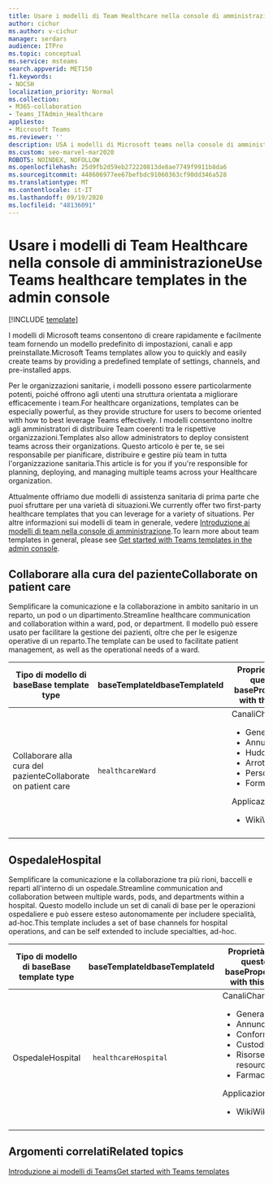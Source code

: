 ```yaml
---
title: Usare i modelli di Team Healthcare nella console di amministrazione
author: cichur
ms.author: v-cichur
manager: serdars
audience: ITPro
ms.topic: conceptual
ms.service: msteams
search.appverid: MET150
f1.keywords:
- NOCSH
localization_priority: Normal
ms.collection:
- M365-collaboration
- Teams_ITAdmin_Healthcare
appliesto:
- Microsoft Teams
ms.reviewer: ''
description: USA i modelli di Microsoft teams nella console di amministrazione per creare rapidamente e facilmente teams fornendo un modello predefinito di impostazioni, canali e app.
ms.custom: seo-marvel-mar2020
ROBOTS: NOINDEX, NOFOLLOW
ms.openlocfilehash: 25d9fb2d59eb272220813de8ae7749f9911b8da6
ms.sourcegitcommit: 448606977ee67befbdc91060363cf90dd346a528
ms.translationtype: MT
ms.contentlocale: it-IT
ms.lasthandoff: 09/19/2020
ms.locfileid: "48136091"
---
```

# <a name="use-teams-healthcare-templates-in-the-admin-console"></a><span data-ttu-id="a5ec3-103">Usare i modelli di Team Healthcare nella console di amministrazione</span><span class="sxs-lookup"><span data-stu-id="a5ec3-103">Use Teams healthcare templates in the admin console</span></span>

[!INCLUDE [template](../../includes/preview-feature.md)]

<span data-ttu-id="a5ec3-104">I modelli di Microsoft teams consentono di creare rapidamente e facilmente team fornendo un modello predefinito di impostazioni, canali e app preinstallate.</span><span class="sxs-lookup"><span data-stu-id="a5ec3-104">Microsoft Teams templates allow you to quickly and easily create teams by providing a predefined template of settings, channels, and pre-installed apps.</span></span>

<span data-ttu-id="a5ec3-105">Per le organizzazioni sanitarie, i modelli possono essere particolarmente potenti, poiché offrono agli utenti una struttura orientata a migliorare efficacemente i team.</span><span class="sxs-lookup"><span data-stu-id="a5ec3-105">For healthcare organizations, templates can be especially powerful, as they provide structure for users to become oriented with how to best leverage Teams effectively.</span></span> <span data-ttu-id="a5ec3-106">I modelli consentono inoltre agli amministratori di distribuire Team coerenti tra le rispettive organizzazioni.</span><span class="sxs-lookup"><span data-stu-id="a5ec3-106">Templates also allow administrators to deploy consistent teams across their organizations.</span></span> <span data-ttu-id="a5ec3-107">Questo articolo è per te, se sei responsabile per pianificare, distribuire e gestire più team in tutta l'organizzazione sanitaria.</span><span class="sxs-lookup"><span data-stu-id="a5ec3-107">This article is for you if you're responsible for planning, deploying, and managing multiple teams across your Healthcare organization.</span></span>

<span data-ttu-id="a5ec3-108">Attualmente offriamo due modelli di assistenza sanitaria di prima parte che puoi sfruttare per una varietà di situazioni.</span><span class="sxs-lookup"><span data-stu-id="a5ec3-108">We currently offer two first-party healthcare templates that you can leverage for a variety of situations.</span></span> <span data-ttu-id="a5ec3-109">Per altre informazioni sui modelli di team in generale, vedere [Introduzione ai modelli di team nella console di amministrazione](../../get-started-with-teams-templates-in-the-admin-console.md).</span><span class="sxs-lookup"><span data-stu-id="a5ec3-109">To learn more about team templates in general, please see [Get started with Teams templates in the admin console](../../get-started-with-teams-templates-in-the-admin-console.md).</span></span>

## <a name="collaborate-on-patient-care"></a><span data-ttu-id="a5ec3-110">Collaborare alla cura del paziente</span><span class="sxs-lookup"><span data-stu-id="a5ec3-110">Collaborate on patient care</span></span>

 <span data-ttu-id="a5ec3-111">Semplificare la comunicazione e la collaborazione in ambito sanitario in un reparto, un pod o un dipartimento.</span><span class="sxs-lookup"><span data-stu-id="a5ec3-111">Streamline healthcare communication and collaboration within a ward, pod, or department.</span></span> <span data-ttu-id="a5ec3-112">Il modello può essere usato per facilitare la gestione dei pazienti, oltre che per le esigenze operative di un reparto.</span><span class="sxs-lookup"><span data-stu-id="a5ec3-112">The template can be used to facilitate patient management, as well as the operational needs of a ward.</span></span>


| <span data-ttu-id="a5ec3-113">Tipo di modello di base</span><span class="sxs-lookup"><span data-stu-id="a5ec3-113">Base template type</span></span> |<span data-ttu-id="a5ec3-114">baseTemplateId</span><span class="sxs-lookup"><span data-stu-id="a5ec3-114">baseTemplateId</span></span>| <span data-ttu-id="a5ec3-115">Proprietà disponibili con questo modello di base</span><span class="sxs-lookup"><span data-stu-id="a5ec3-115">Properties that come with this base template</span></span> |
| ------------------ |---|----------------------------------------------------- |
| <span data-ttu-id="a5ec3-116">Collaborare alla cura del paziente</span><span class="sxs-lookup"><span data-stu-id="a5ec3-116">Collaborate on patient care</span></span> |`healthcareWard` | <span data-ttu-id="a5ec3-117">Canali</span><span class="sxs-lookup"><span data-stu-id="a5ec3-117">Channels:</span></span><ul><li><span data-ttu-id="a5ec3-118">Generale</span><span class="sxs-lookup"><span data-stu-id="a5ec3-118">General</span></span></li><li><span data-ttu-id="a5ec3-119">Annunci</span><span class="sxs-lookup"><span data-stu-id="a5ec3-119">Announcements</span></span></li><li><span data-ttu-id="a5ec3-120">Huddles</span><span class="sxs-lookup"><span data-stu-id="a5ec3-120">Huddles</span></span></li><li><span data-ttu-id="a5ec3-121">Arrotonda</span><span class="sxs-lookup"><span data-stu-id="a5ec3-121">Rounds</span></span></li><li><span data-ttu-id="a5ec3-122">Personale</span><span class="sxs-lookup"><span data-stu-id="a5ec3-122">Staffing</span></span></li><li><span data-ttu-id="a5ec3-123">Formazione</span><span class="sxs-lookup"><span data-stu-id="a5ec3-123">Training</span></span></li></ul> <span data-ttu-id="a5ec3-124">Applicazioni</span><span class="sxs-lookup"><span data-stu-id="a5ec3-124">Apps:</span></span> <ul><li><span data-ttu-id="a5ec3-125">Wiki</span><span class="sxs-lookup"><span data-stu-id="a5ec3-125">Wiki</span></span></li>|
||||

## <a name="hospital"></a><span data-ttu-id="a5ec3-126">Ospedale</span><span class="sxs-lookup"><span data-stu-id="a5ec3-126">Hospital</span></span>

<span data-ttu-id="a5ec3-127">Semplificare la comunicazione e la collaborazione tra più rioni, baccelli e reparti all'interno di un ospedale.</span><span class="sxs-lookup"><span data-stu-id="a5ec3-127">Streamline communication and collaboration between multiple wards, pods, and departments within a hospital.</span></span> <span data-ttu-id="a5ec3-128">Questo modello include un set di canali di base per le operazioni ospedaliere e può essere esteso autonomamente per includere specialità, ad-hoc.</span><span class="sxs-lookup"><span data-stu-id="a5ec3-128">This template includes a set of base channels for hospital operations, and can be self extended to include specialties, ad-hoc.</span></span>

| <span data-ttu-id="a5ec3-129">Tipo di modello di base</span><span class="sxs-lookup"><span data-stu-id="a5ec3-129">Base template type</span></span> |<span data-ttu-id="a5ec3-130">baseTemplateId</span><span class="sxs-lookup"><span data-stu-id="a5ec3-130">baseTemplateId</span></span> | <span data-ttu-id="a5ec3-131">Proprietà disponibili con questo modello di base</span><span class="sxs-lookup"><span data-stu-id="a5ec3-131">Properties that come with this base template</span></span> |
| ------------------|-- |----------------------------------------------------- |
|<span data-ttu-id="a5ec3-132">Ospedale</span><span class="sxs-lookup"><span data-stu-id="a5ec3-132">Hospital</span></span>|` healthcareHospital`|<span data-ttu-id="a5ec3-133">Canali</span><span class="sxs-lookup"><span data-stu-id="a5ec3-133">Channels:</span></span> <ul><li><span data-ttu-id="a5ec3-134">Generale</span><span class="sxs-lookup"><span data-stu-id="a5ec3-134">General</span></span><li><span data-ttu-id="a5ec3-135">Annunci</span><span class="sxs-lookup"><span data-stu-id="a5ec3-135">Announcements</span></span></li><li><span data-ttu-id="a5ec3-136">Conformità</span><span class="sxs-lookup"><span data-stu-id="a5ec3-136">Compliance</span></span></li><li><span data-ttu-id="a5ec3-137">Custodia</span><span class="sxs-lookup"><span data-stu-id="a5ec3-137">Custodial</span></span></li><li><span data-ttu-id="a5ec3-138">Risorse umane</span><span class="sxs-lookup"><span data-stu-id="a5ec3-138">Human resources</span></span></li><li><span data-ttu-id="a5ec3-139">Farmacia</span><span class="sxs-lookup"><span data-stu-id="a5ec3-139">Pharmacy</span></span></li></ul> <span data-ttu-id="a5ec3-140">Applicazioni</span><span class="sxs-lookup"><span data-stu-id="a5ec3-140">Apps:</span></span> <ul><li><span data-ttu-id="a5ec3-141">Wiki</span><span class="sxs-lookup"><span data-stu-id="a5ec3-141">Wiki</span></span></li></ul>|
||||

## <a name="related-topics"></a><span data-ttu-id="a5ec3-142">Argomenti correlati</span><span class="sxs-lookup"><span data-stu-id="a5ec3-142">Related topics</span></span>

[<span data-ttu-id="a5ec3-143">Introduzione ai modelli di Teams</span><span class="sxs-lookup"><span data-stu-id="a5ec3-143">Get started with Teams templates</span></span>](../../get-started-with-teams-templates-in-the-admin-console.md)
